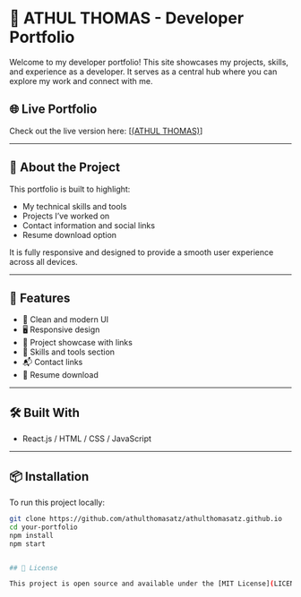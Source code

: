 
# 💼 ATHUL THOMAS - Developer Portfolio

Welcome to my developer portfolio! This site showcases my projects, skills, and experience as a developer. It serves as a central hub where you can explore my work and connect with me.

## 🌐 Live Portfolio

Check out the live version here: [[(ATHUL THOMAS)](https://athulthomasatz.github.io/)]

---

## 📁 About the Project

This portfolio is built to highlight:

- My technical skills and tools
- Projects I’ve worked on
- Contact information and social links
- Resume download option

It is fully responsive and designed to provide a smooth user experience across all devices.

---

## 🚀 Features

- 🎯 Clean and modern UI
- 🖥️ Responsive design
- 📂 Project showcase with links
- 🧰 Skills and tools section
- 📬 Contact links
- 📄 Resume download

---

## 🛠️ Built With

- React.js / HTML / CSS / JavaScript

---


## 📦 Installation

To run this project locally:

```bash
git clone https://github.com/athulthomasatz/athulthomasatz.github.io
cd your-portfolio
npm install
npm start


## 📄 License

This project is open source and available under the [MIT License](LICENSE).


